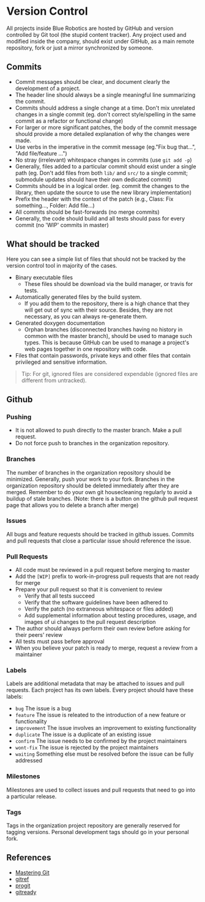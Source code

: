 # Version Control

All projects inside Blue Robotics are hosted by GitHub and version controlled by Git tool (the stupid content tracker). Any project used and modified inside the company, should exist under GitHub, as a main remote repository, fork or just a mirror synchronized by someone.

## Commits

- Commit messages should be clear, and document clearly the development of a project.
- The header line should always be a single meaningful line summarizing the commit.
- Commits should address a single change at a time. Don't mix unrelated changes in a single commit (eg. don't correct style/spelling in the same commit as a refactor or functional change)
- For larger or more significant patches, the body of the commit message should provide a more detailed explanation of why the changes were made.
- Use verbs in the imperative in the commit message (eg."Fix bug that...", "Add file/feature ...")
- No stray (irrelevant) whitespace changes in commits (use `git add -p`)
- Generally, files added to a particular commit should exist under a single path (eg. Don't add files from both `lib/` and `src/` to a single commit; submodule updates should have their own dedicated commit)
- Commits should be in a logical order. (eg. commit the changes to the library, then update the source to use the new library implementation)
- Prefix the header with the context of the patch (e.g., Class: Fix something..., Folder: Add file...)
- All commits should be fast-forwards (no merge commits)
- Generally, the code should build and all tests should pass for every commit (no 'WIP' commits in master)

## What should be tracked

Here you can see a simple list of files that should not be tracked by the version control tool in majority of the cases.
- Binary executable files
    - These files should be download via the build manager, or travis for tests.
- Automatically generated files by the build system.
    - If you add them to the repository, there is a high chance that they will get out of sync with their source. Besides, they are not necessary, as you can always re-generate them.
- Generated doxygen documentation
    - Orphan branches (disconnected branches having no history in common with the master branch), should be used to manage such types. This is because GitHub can be used to manage a project's web pages together in one repository with code.
- Files that contain passwords, private keys and other files that contain privileged and sensitive information.

> Tip: For git, ignored files are considered expendable (ignored files are different from untracked).

## Github

### Pushing

- It is not allowed to push directly to the master branch. Make a pull request.
- Do not force push to branches in the organization repository.

### Branches

The number of branches in the organization repository should be minimized. Generally, push your work to your fork. Branches in the organization repository should be deleted immediately after they are merged. Remember to do your own git housecleaning regularly to avoid a buildup of stale branches. (Note: there is a button on the github pull request page that allows you to delete a branch after merge)

### Issues

All bugs and feature requests should be tracked in github issues. Commits and pull requests that close a particular issue should reference the issue.

### Pull Requests

- All code must be reviewed in a pull request before merging to master
- Add the `[WIP]` prefix to work-in-progress pull requests that are not ready for merge
- Prepare your pull request so that it is convenient to review
    - Verify that all tests succeed
    - Verify that the software guidelines have been adhered to
    - Verify the patch (no extraneous whitespace or files added)
    - Add supplemental information about testing procedures, usage, and images of ui changes to the pull request description
- The author should always perform their own review before asking for their peers' review
- All tests must pass before approval
- When you believe your patch is ready to merge, request a review from a maintainer

### Labels

Labels are additional metadata that may be attached to issues and pull requests. Each project has its own labels. Every project should have these labels:

- `bug` The issue is a bug
- `feature` The issue is releated to the introduction of a new feature or functionality
- `improvement` The issue involves an improvement to existing functionality
- `duplicate` The issue is a duplicate of an existing issue
- `confirm` The issue needs to be confirmed by the project maintainers
- `wont-fix` The issue is rejected by the project maintainers
- `waiting` Something else must be resolved before the issue can be fully addressed

### Milestones

Milestones are used to collect issues and pull requests that need to go into a particular release.

### Tags

Tags in the organization project repository are generally reserved for tagging versions. Personal development tags should go in your personal fork.

## References

- [Mastering Git](https://www.packtpub.com/application-development/mastering-git)
- [gitref](http://gitref.org)
- [progit](http://progit.org)
- [gitready](http://gitready.com)
